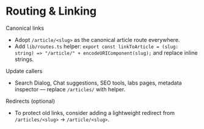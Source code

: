 # Routing & Linking

Canonical links
- Adopt `/article/<slug>` as the canonical article route everywhere.
- Add `lib/routes.ts` helper: `export const linkToArticle = (slug: string) => "/article/" + encodeURIComponent(slug);` and replace inline strings.

Update callers
- Search Dialog, Chat suggestions, SEO tools, labs pages, metadata inspector — replace `/articles/` with helper.

Redirects (optional)
- To protect old links, consider adding a lightweight redirect from `/articles/<slug>` → `/article/<slug>`.
